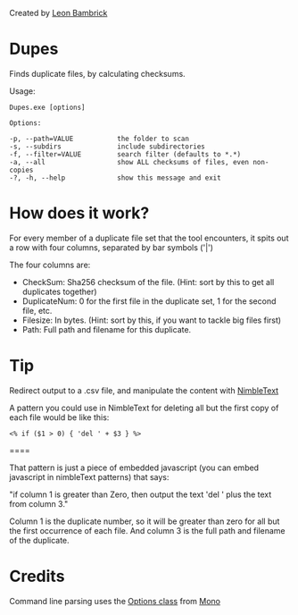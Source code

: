 
Created by [Leon Bambrick](http://secretGeek.net)

Dupes
=====

Finds duplicate files, by calculating checksums.

Usage: 

    Dupes.exe [options]
    
    Options:

    -p, --path=VALUE           the folder to scan
    -s, --subdirs              include subdirectories
    -f, --filter=VALUE         search filter (defaults to *.*)
    -a, --all                  show ALL checksums of files, even non-copies
    -?, -h, --help             show this message and exit



How does it work?
====

For every member of a duplicate file set that the tool encounters, it spits out a row with four columns, separated by bar symbols ('|')

The four columns are:

* CheckSum:  Sha256 checksum of the file. (Hint: sort by this to get all duplicates together)
* DuplicateNum:  0 for the first file in the duplicate set, 1 for the second file, etc.
* Filesize:   In bytes. (Hint: sort by this, if you want to tackle big files first)
* Path:  Full path and filename for this duplicate.



Tip
====
Redirect output to a .csv file, and manipulate the content with [NimbleText](http://NimbleText.com)


A pattern you could use in NimbleText for deleting all but the first copy of each file would be like this:

    <% if ($1 > 0) { 'del ' + $3 } %>
====

That pattern is just a piece of embedded javascript (you can embed javascript in nimbleText patterns) that says:

"if column 1 is greater than Zero, then output the text 'del ' plus the text from column 3."

Column 1 is the duplicate number, so it will be greater than zero for all but the first occurrence of each file. And column 3 is the full path and filename of the duplicate.




Credits
====


Command line parsing uses the [Options class](https://github.com/mono/mono/blob/master/mcs/class/Mono.Options/Mono.Options/Options.cs) from [Mono](http://www.mono-project.com/)

